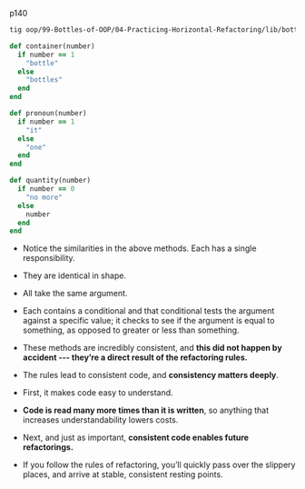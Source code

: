 p140

```bash
tig oop/99-Bottles-of-OOP/04-Practicing-Horizontal-Refactoring/lib/bottles.rb
```

```ruby
def container(number)
  if number == 1
    "bottle"
  else
    "bottles"
  end
end

def pronoun(number)
  if number == 1
    "it"
  else
    "one"
  end
end

def quantity(number)
  if number == 0
    "no more"
  else
    number
  end
end
```

+ Notice the similarities in the above methods. Each has a single responsibility.

+ They are identical in shape.

+ All take the same argument.

+ Each contains a conditional and that conditional tests the argument against a specific value; it checks to see if the argument is equal to something, as opposed to greater or less than something.

+ These methods are incredibly consistent, and **this did not happen by accident --- they’re a direct result of the refactoring rules.**

+ The rules lead to consistent code, and **consistency matters deeply**.

+ First, it makes code easy to understand.

+ **Code is read many more times than it is written**, so anything that increases understandability lowers costs.

+ Next, and just as important, **consistent code enables future refactorings.**

+ If you follow the rules of refactoring, you’ll quickly pass over the slippery places, and arrive at stable, consistent resting points.

